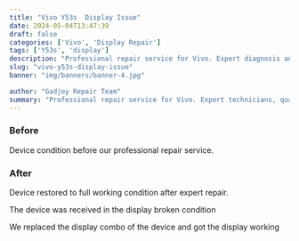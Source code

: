 ```yaml
---
title: "Vivo Y53s  Display Issue"
date: 2024-05-04T13:47:39
draft: false
categories: ['Vivo', 'Display Repair']
tags: ['Y53s', 'display']
description: "Professional repair service for Vivo. Expert diagnosis and quality repairs in Bangalore."
slug: "vivo-y53s-display-issue"
banner: "img/banners/banner-4.jpg"

author: "Gadjoy Repair Team"
summary: "Professional repair service for Vivo. Expert technicians, quality parts, warranty included."
---
```


### Before

Device condition before our professional repair service.

### After

Device restored to full working condition after expert repair.

The device was received in the display broken condition

We replaced the display combo of the device and got the display working
